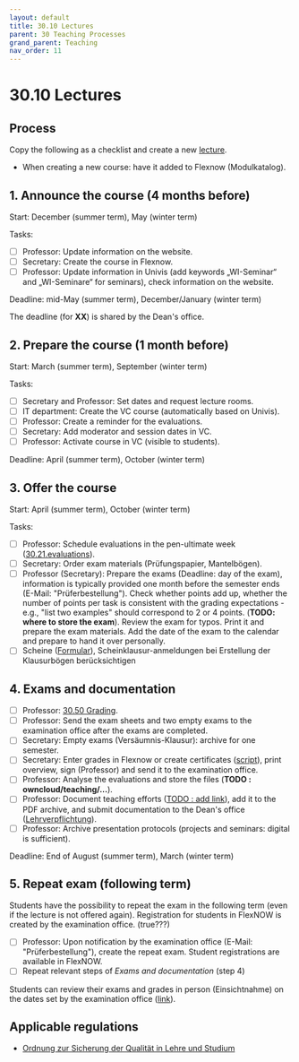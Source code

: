 ```yaml
---
layout: default
title: 30.10 Lectures
parent: 30 Teaching Processes
grand_parent: Teaching
nav_order: 11
---
```


# 30.10 Lectures

## Process

Copy the following as a checklist and create a new [lecture](../32_lectures/).

- When creating a new course: have it added to Flexnow (Modulkatalog).

## 1. Announce the course (4 months before)
 
Start: December (summer term), May (winter term)

Tasks:

- [ ] Professor: Update information on the website.
- [ ] Secretary: Create the course in Flexnow.
- [ ] Professor: Update information in Univis (add keywords „WI-Seminar“ and „WI-Seminare“ for seminars), check information on the website.

Deadline: mid-May (summer term), December/January (winter term)

The deadline (for **XX**) is shared by the Dean's office.

## 2. Prepare the course (1 month before)

Start: March (summer term), September (winter term)

Tasks:

- [ ] Secretary and Professor: Set dates and request lecture rooms.
- [ ] IT department: Create the VC course (automatically based on Univis).
- [ ] Professor: Create a reminder for the evaluations.
- [ ] Secretary: Add moderator and session dates in VC.
- [ ] Professor: Activate course in VC (visible to students).

Deadline: April (summer term), October (winter term)

## 3. Offer the course

Start: April (summer term), October (winter term)

Tasks:

- [ ] Professor: Schedule evaluations in the pen-ultimate week ([30.21.evaluations](30.21.evaluations.html)).
- [ ] Secretary: Order exam materials (Prüfungspapier, Mantelbögen).
- [ ] Professor (Secretary): Prepare the exams (Deadline: day of the exam), information is typically provided one month before the semester ends (E-Mail: "Prüferbestellung"). Check whether points add up, whether the number of points per task is consistent with the grading expectations - e.g., "list two examples" should correspond to 2 or 4 points. (**TODO: where to store the exam**). Review the exam for typos. Print it and prepare the exam materials. Add the date of the exam to the calendar and prepare to hand it over personally.
- [ ] Scheine ([Formular](https://www.uni-bamberg.de/ism/studium/anmeldung-scheinklausur/)), Scheinklausur-anmeldungen bei Erstellung der Klausurbögen berücksichtigen

## 4. Exams and documentation

- [ ] Professor: [30.50 Grading](30.50.grading.html).
- [ ] Professor: Send the exam sheets and two empty exams to the examination office after the exams are completed.
- [ ] Secretary: Empty exams (Versäumnis-Klausur): archive for one semester.
- [ ] Secretary: Enter grades in Flexnow or create certificates ([script](https://github.com/digital-work-lab/handbook/tree/main/src/scheine)), print overview, sign (Professor) and send it to the examination office.
- [ ] Professor: Analyse the evaluations and store the files (**TODO : owncloud/teaching/...**).
- [ ] Professor: Document teaching efforts ([TODO : add link](..)), add it to the PDF archive, and submit documentation to the Dean's office ([Lehrverpflichtung](https://www.uni-bamberg.de/abt-personal/formulare-infos-und-merkblaetter/)).
- [ ] Professor: Archive presentation protocols (projects and seminars: digital is sufficient).

Deadline: End of August (summer term), March (winter term)

## 5. Repeat exam (following term)

Students have the possibility to repeat the exam in the following term (even if the lecture is not offered again). Registration for students in FlexNOW is created by the examination office. (true???)

- [ ] Professor: Upon notification by the examination office (E-Mail: "Prüferbestellung"), create the repeat exam. Student registrations are available in FlexNOW.
- [ ] Repeat relevant steps of *Exams and documentation* (step 4) 

Students can review their exams and grades in person (Einsichtnahme) on the dates set by the examination office ([link](https://www.uni-bamberg.de/pruefungsamt/einsichtnahmen/)).

## Applicable regulations

- [Ordnung zur Sicherung der Qualität in Lehre und Studium](https://www.uni-bamberg.de/fileadmin/www.abt-studium/Rechtsvorschriften/1Organisation/Evaluation%20Lehre%20Studium/O-Sicherung-Qualitaet-Lehre-Studium-1.pdf)
